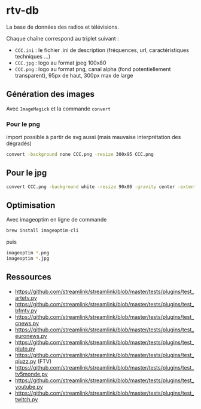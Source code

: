 # rtv-db

La base de données des radios et télévisions.

Chaque chaîne correspond au triplet suivant :

- `CCC.ini` : le fichier .ini de description (fréquences, url, caractéristiques techniques ...)
- `CCC.jpg` : logo au format jpeg 100x80
- `CCC.png` : logo au format png, canal alpha (fond potentiellement transparent), 95px de haut, 300px max de large

## Génération des images

Avec `ImageMagick` et la commande `convert`

### Pour le png

import possible à partir de svg aussi (mais mauvaise interprétation des dégradés)

```bash
convert -background none CCC.png -resize 300x95 CCC.png
```

## Pour le jpg

```bash
convert CCC.png -background white -resize 90x80 -gravity center -extent 100x80 CCC.jpg
```

## Optimisation

Avec imageoptim en ligne de commande

```bash
brew install imageoptim-cli
```

puis

```bash
imageoptim *.png
imageoptim *.jpg
```

## Ressources

- https://github.com/streamlink/streamlink/blob/master/tests/plugins/test_artetv.py
- https://github.com/streamlink/streamlink/blob/master/tests/plugins/test_bfmtv.py
- https://github.com/streamlink/streamlink/blob/master/tests/plugins/test_cnews.py
- https://github.com/streamlink/streamlink/blob/master/tests/plugins/test_euronews.py
- https://github.com/streamlink/streamlink/blob/master/tests/plugins/test_pluto.py
- https://github.com/streamlink/streamlink/blob/master/tests/plugins/test_pluzz.py (FTV)
- https://github.com/streamlink/streamlink/blob/master/tests/plugins/test_tv5monde.py
- https://github.com/streamlink/streamlink/blob/master/tests/plugins/test_youtube.py
- https://github.com/streamlink/streamlink/blob/master/tests/plugins/test_twitch.py

